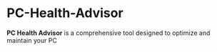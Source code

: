 # PC-Health-Advisor
**PC Health Advisor** is a comprehensive tool designed to optimize and maintain your PC
